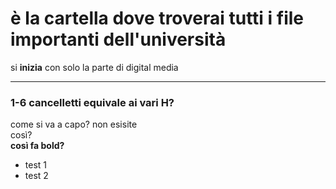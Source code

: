 # è la cartella dove troverai tutti i file importanti dell'università
si **inizia** con solo la parte di digital media
****** 
### 1-6 cancelletti equivale ai vari H?
come si va a capo? 
non esisite <br> così? <br/>
<b> così fa bold? </b>
- test 1 
- test 2

